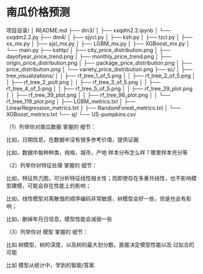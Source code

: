 # 南瓜价格预测

项目目录/
│  README.md
├── dm3/
│   ├── xxqdm2.2.ipynb
│   └── xxqdm2.2.py
├── dm4/
│   ├── sjycl.py
│   ├── ksh.py
│   ├── tzcl.py
│   ├── xx_mx.py
│   ├── sjsl_mx.py
│   ├── LGBM_mx.py
│   ├── XGBoost_mx.py
│   └── main.py
├── kshtp/
│   ├── city_price_distribution.png
│   ├── dayofyear_price_trend.png
│   ├── monthly_price_trend.png
│   ├── origin_price_distribution.png
│   ├── package_price_distribution.png
│   ├── price_distribution.png
│   └── variety_price_distribution.png
├── sc/
│   ├── tree_visualizations/
│   │   ├── rf_tree_1_of_5.png
│   │   ├── rf_tree_2_of_5.png
│   │   ├── rf_tree_2_polt.png
│   │   ├── rf_tree_3_of_5.png
│   │   ├── rf_tree_4_of_5.png
│   │   ├── rf_tree_5_of_5.png
│   │   ├── rf_tree_29_plot.png
│   │   ├── rf_tree_39_plot.png
│   │   ├── rf_tree_96_plot.png
│   │   └── rf_tree_119_plot.png
│   ├── LGBM_metrics.txt
│   ├── LinearRegression_metrics.txt
│   ├── RandomForest_metrics.txt
│   └── XGBoost_metrics.txt
└── sj/
   └── US-pumpkins.csv



（1）列举你对南瓜数据 掌握的 细节：

比如，日期信息，在数据中没有很多参考价值，提供证据

比如，数据中每种种类，规格，城市，产地 样本分布怎么样？哪里样本充分等



（2）列举你对特征处理 掌握的 细节：

比如，特征热力图，可分析特征线性相关性；而即使存在多重共线性，也不影响模型建模，可能会存在性能上的影响；

比如，线性模型对离散值的顺序编码非常敏感，树模型会好一些，但是也会有影响；

比如，删掉年月日信息，模型性能会减弱一些



（3）列举你对 模型 掌握的 细节：

比如 树模型，树的深度，以及树的最大划分数，直接决定模型性能以及 过拟合的可能

比如 模型从统计中，学到的智能/答案
